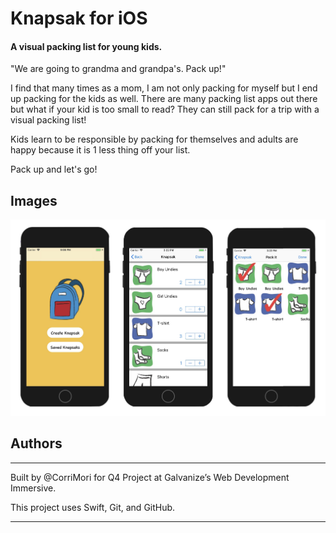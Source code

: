 # Knapsak for iOS

#### A visual packing list for young kids.

"We are going to grandma and grandpa's. Pack up!"

I find that many times as a mom, I am not only packing for myself but I end up packing for the kids as well. There are many packing list apps out there but what if your kid is too small to read? They can still pack for a trip with a visual packing list!

Kids learn to be responsible by packing for themselves and adults are happy because it is 1 less thing off your list.

Pack up and let's go!

## Images

<div align="center">
  <img src="Knapsak3/knapsak_scnshots.png" width="550"/>
</div>

## Authors

---

Built by @CorriMori for Q4 Project at Galvanize’s Web Development Immersive.

This project uses Swift, Git, and GitHub.

---
